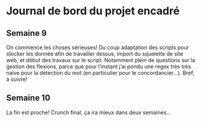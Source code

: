# Journal de bord du projet encadré
## Semaine 9

On commence les choses sérieuses! Du coup adaptation des scripts pour stocker les donnée afin de travailler dessus, import du squelette de site web, et début des travaux sur le script. Notamment plein de questions sur la gestion des flexions, parce que pour l’instant j’ai pondu une regex très très naïve pour la détection du mot (en particulier pour le concordancier…). Bref, à suivre!

## Semaine 10

La fin est proche! Crunch final, ça ira mieux dans deux semaines…